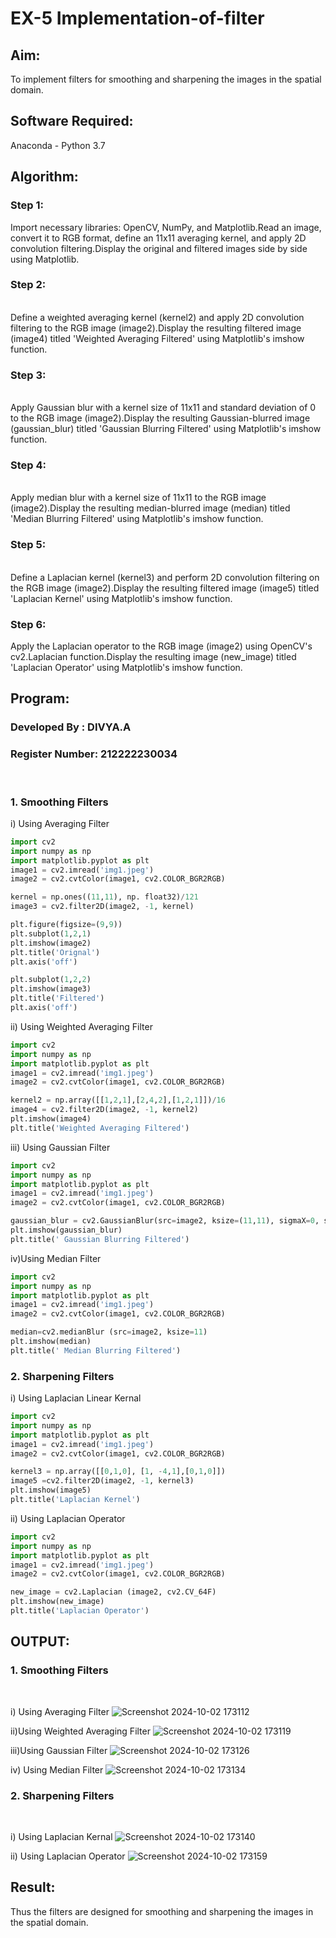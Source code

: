 # EX-5 Implementation-of-filter
## Aim:
To implement filters for smoothing and sharpening the images in the spatial domain.

## Software Required:
Anaconda - Python 3.7

## Algorithm:
### Step 1:

Import necessary libraries: OpenCV, NumPy, and Matplotlib.Read an image, convert it to RGB format, define an 11x11 averaging kernel, and apply 2D convolution filtering.Display the original and filtered images side by side using Matplotlib.

### Step 2:
</br>
Define a weighted averaging kernel (kernel2) and apply 2D convolution filtering to the RGB image (image2).Display the resulting filtered image (image4) titled 'Weighted Averaging Filtered' using Matplotlib's imshow function.
</br> 

### Step 3:
</br>
Apply Gaussian blur with a kernel size of 11x11 and standard deviation of 0 to the RGB image (image2).Display the resulting Gaussian-blurred image (gaussian_blur) titled 'Gaussian Blurring Filtered' using Matplotlib's imshow function.
</br> 

### Step 4:
</br>
Apply median blur with a kernel size of 11x11 to the RGB image (image2).Display the resulting median-blurred image (median) titled 'Median Blurring Filtered' using Matplotlib's imshow function.
</br> 

### Step 5:
</br>
Define a Laplacian kernel (kernel3) and perform 2D convolution filtering on the RGB image (image2).Display the resulting filtered image (image5) titled 'Laplacian Kernel' using Matplotlib's imshow function.
</br> 

### Step 6:

Apply the Laplacian operator to the RGB image (image2) using OpenCV's cv2.Laplacian function.Display the resulting image (new_image) titled 'Laplacian Operator' using Matplotlib's imshow function.

## Program:
### Developed By   : DIVYA.A
### Register Number: 212222230034
</br>

### 1. Smoothing Filters

i) Using Averaging Filter
```Python
import cv2
import numpy as np
import matplotlib.pyplot as plt
image1 = cv2.imread('img1.jpeg')
image2 = cv2.cvtColor(image1, cv2.COLOR_BGR2RGB)

kernel = np.ones((11,11), np. float32)/121
image3 = cv2.filter2D(image2, -1, kernel)

plt.figure(figsize=(9,9))
plt.subplot(1,2,1)
plt.imshow(image2)
plt.title('Orignal')
plt.axis('off')

plt.subplot(1,2,2)
plt.imshow(image3)
plt.title('Filtered')
plt.axis('off')
```
ii) Using Weighted Averaging Filter
```Python
import cv2
import numpy as np
import matplotlib.pyplot as plt
image1 = cv2.imread('img1.jpeg')
image2 = cv2.cvtColor(image1, cv2.COLOR_BGR2RGB)

kernel2 = np.array([[1,2,1],[2,4,2],[1,2,1]])/16
image4 = cv2.filter2D(image2, -1, kernel2)
plt.imshow(image4)
plt.title('Weighted Averaging Filtered')

```
iii) Using Gaussian Filter
```Python
import cv2
import numpy as np
import matplotlib.pyplot as plt
image1 = cv2.imread('img1.jpeg')
image2 = cv2.cvtColor(image1, cv2.COLOR_BGR2RGB)

gaussian_blur = cv2.GaussianBlur(src=image2, ksize=(11,11), sigmaX=0, sigmaY=0)
plt.imshow(gaussian_blur)
plt.title(' Gaussian Blurring Filtered')

```
iv)Using Median Filter
```Python
import cv2
import numpy as np
import matplotlib.pyplot as plt
image1 = cv2.imread('img1.jpeg')
image2 = cv2.cvtColor(image1, cv2.COLOR_BGR2RGB)

median=cv2.medianBlur (src=image2, ksize=11)
plt.imshow(median)
plt.title(' Median Blurring Filtered')

```

### 2. Sharpening Filters
i) Using Laplacian Linear Kernal
```Python
import cv2
import numpy as np
import matplotlib.pyplot as plt
image1 = cv2.imread('img1.jpeg')
image2 = cv2.cvtColor(image1, cv2.COLOR_BGR2RGB)

kernel3 = np.array([[0,1,0], [1, -4,1],[0,1,0]])
image5 =cv2.filter2D(image2, -1, kernel3)
plt.imshow(image5)
plt.title('Laplacian Kernel')

```
ii) Using Laplacian Operator
```Python
import cv2
import numpy as np
import matplotlib.pyplot as plt
image1 = cv2.imread('img1.jpeg')
image2 = cv2.cvtColor(image1, cv2.COLOR_BGR2RGB)

new_image = cv2.Laplacian (image2, cv2.CV_64F)
plt.imshow(new_image)
plt.title('Laplacian Operator')

```

## OUTPUT:
### 1. Smoothing Filters
</br>

i) Using Averaging Filter
![Screenshot 2024-10-02 173112](https://github.com/user-attachments/assets/3f59377d-814d-49b1-a127-e9b45a7e2184)


ii)Using Weighted Averaging Filter
![Screenshot 2024-10-02 173119](https://github.com/user-attachments/assets/a83f56f0-d7bd-4b7e-b4e8-f0f88a3ac6e1)


iii)Using Gaussian Filter
![Screenshot 2024-10-02 173126](https://github.com/user-attachments/assets/91c6543a-0c26-491a-af75-37949e1d3d0d)


iv) Using Median Filter
![Screenshot 2024-10-02 173134](https://github.com/user-attachments/assets/2b10f9e4-e810-44e7-945d-eed0adbf5091)


### 2. Sharpening Filters
</br>

i) Using Laplacian Kernal
![Screenshot 2024-10-02 173140](https://github.com/user-attachments/assets/8e131df4-b7b3-48b8-91aa-d0275035f8f9)


ii) Using Laplacian Operator
![Screenshot 2024-10-02 173159](https://github.com/user-attachments/assets/5b9e312c-b63c-4da3-9e9a-c4d8081b1818)


## Result:
Thus the filters are designed for smoothing and sharpening the images in the spatial domain.
